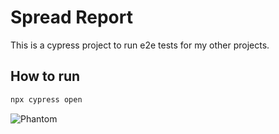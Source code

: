 # Spread Report

This is a cypress project to run e2e tests for my other projects.

## How to run
```bash
npx cypress open
```


![Phantom](https://i.pinimg.com/originals/4d/4e/aa/4d4eaa646cd0bcfbff8105fc1ad56240.gif)
